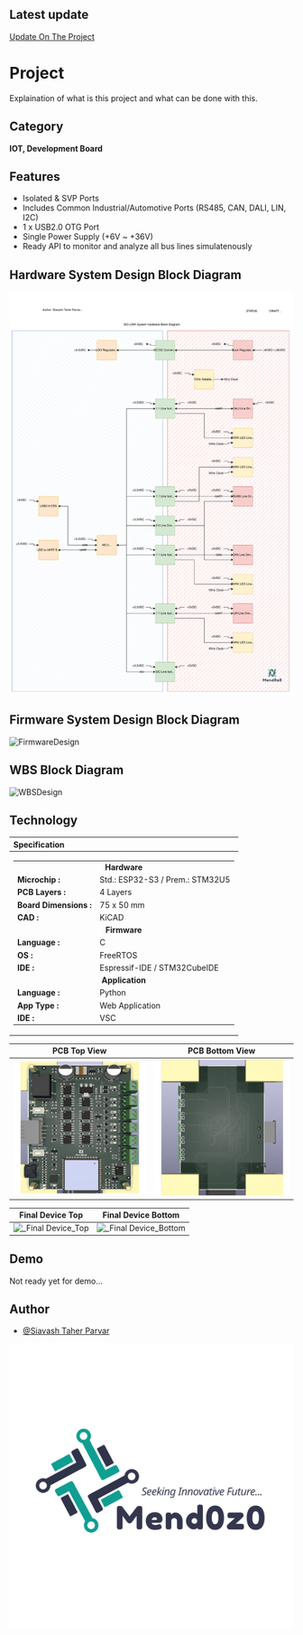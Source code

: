 ## Latest update



[Update On The Project](https://www.youtube.com/watch?v=Y3GoYqw6YXA&list=PLBWrS0_J_mZ2AYpXI1URpqJv-m0bLa1Cb)



# Project

Explaination of what is this project and what can be done with this.

## Category

__IOT, Development Board__

## Features

- Isolated & SVP Ports
- Includes Common Industrial/Automotive Ports (RS485, CAN, DALI, LIN, I2C)
- 1 x USB2.0 OTG Port
- Single Power Supply (+6V ~ +36V)
- Ready API to monitor and analyze all bus lines simulatenously

## Hardware System Design Block Diagram

![HardwareDesign](https://github.com/mend0z0/Iso-Link/blob/main/DOC/Block%20Diagrams/_FBD_SYS_HW_ISO-LINK.svg)

## Firmware System Design Block Diagram

![FirmwareDesign]()

## WBS Block Diagram

![WBSDesign]()

## Technology

|Specification|
|:---|
|<table><tbody><tr><td colspan="2" align="center">__Hardware__</h4></td></tr><tr><td>__Microchip :__</td> <td> Std.: ESP32-S3 / Prem.: STM32U5 </td></tr> <tr><td>__PCB Layers :__</td> <td> 4 Layers </td></tr> <tr><td>__Board Dimensions :__ </td> <td> 75 x 50 mm </td></tr> <tr><td>__CAD :__</td> <td> KiCAD </td></tr><tr><td colspan="2" align="center">__Firmware__</h4></td></tr><tr><td>__Language :__</td> <td> C </td></tr> <tr><td>__OS :__</td> <td> FreeRTOS </td></tr> <tr><td>__IDE :__</td> <td> Espressif-IDE / STM32CubeIDE </td></tr><tr><td colspan="2" align="center">__Application__</h4></td></tr><tr><td>__Language :__</td> <td> Python </td></tr> <tr><td>__App Type :__</td> <td> Web Application </td></tr> <tr><td>__IDE :__</td> <td> VSC </td></tr></table>|

|PCB Top View|PCB Bottom View|
|:---:|:---:|
|![Latest Version_Top](https://github.com/mend0z0/Iso-Link/blob/main/DOC/Pictures/_3DView_Top_IsoLink_v1.0.png)|![Latest Version_Bottom](https://github.com/mend0z0/Iso-Link/blob/main/DOC/Pictures/_3DView_Bottom_IsoLink_v1.0.png)|

|Final Device Top|Final Device Bottom|
|:---:|:---:|
|![_Final Device_Top](https://github.com/mend0z0)|![_Final Device_Bottom](https://github.com/mend0z0)|

## Demo

Not ready yet for demo...

## Author

- [@Siavash Taher Parvar](https://www.linkedin.com/in/mend0z0)


![Logo](https://github.com/mend0z0/Scoreboard/blob/main/LOGO.png)